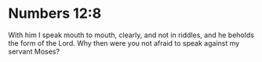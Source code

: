 # Numbers 12:8

With him I speak mouth to mouth, clearly, and not in riddles, and he beholds the form of the Lord. Why then were you not afraid to speak against my servant Moses?

